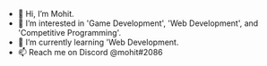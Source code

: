 - 👋 Hi, I’m Mohit.
- 👀 I’m interested in 'Game Development', 'Web Development',  and 'Competitive Programming'.
- 🌱 I’m currently learning 'Web Development.
- 📫 Reach me on Discord @mohit#2086

<!---
Fuego-19/Fuego-19 is a ✨ special ✨ repository because its `README.md` (this file) appears on your GitHub profile.
You can click the Preview link to take a look at your changes.
--->
